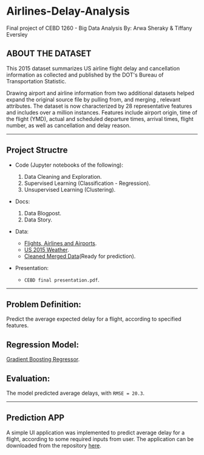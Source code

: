 # Airlines-Delay-Analysis
Final project of CEBD 1260 - Big Data Analysis
By: Arwa Sheraky & Tiffany Eversley

## ABOUT THE DATASET
This 2015 dataset summarizes US airline flight delay and cancellation information as collected and published by the DOT's Bureau of Transportation Statistic.

Drawing airport and airline information from two additional datasets helped expand the original source file by pulling from, and merging , relevant attributes. The dataset is now characterized by 28 representative features and includes over a million instances. Features include airport origin, time of the flight (YMD), actual and scheduled departure times, arrival times, flight number, as well as cancellation and delay reason.
____________
## Project Structre

- Code (Jupyter notebooks of the following):
    1. Data Cleaning and Exploration.
    2. Supervised Learning (Classification - Regression).
    3. Unsupervised Learning (Clustering).

- Docs:
    1. Data Blogpost.
    2. Data Story.

- Data:
    - [Flights, Airlines and Airports](https://www.kaggle.com/usdot/flight-delays).
    - [US 2015 Weather](https://data.world/mattwinter225/2015-usa-weather-avg-max-min).
    - [Cleaned Merged Data](https://www.kaggle.com/arwasheraky/final_merged_flights_2015)(Ready for prediction).

- Presentation:
    - `CEBD final presentation.pdf`.
___________
## Problem Definition:
Predict the average expected delay for a flight, according to specified features.

## Regression Model:
[Gradient Boosting Regressor](https://scikit-learn.org/stable/modules/ensemble.html#gradient-boosting).

## Evaluation:
The model predicted average delays, with `RMSE = 20.3`.
_________
## Prediction APP
A simple UI application was implemented to predict average delay for a flight, according to some required inputs from user. The application can be downloaded from the repository [here](https://github.com/ArwaSheraky/Flight-Delay-Prediction).

